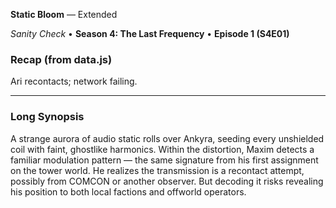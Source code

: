 **Static Bloom** — Extended

_Sanity Check_ • **Season 4: The Last Frequency** • **Episode 1 (S4E01)**

### Recap (from data.js)
Ari recontacts; network failing.

---

### Long Synopsis

A strange aurora of audio static rolls over Ankyra, seeding every unshielded coil with faint, ghostlike harmonics. Within the distortion, Maxim detects a familiar modulation pattern — the same signature from his first assignment on the tower world. He realizes the transmission is a recontact attempt, possibly from COMCON or another observer. But decoding it risks revealing his position to both local factions and offworld operators.